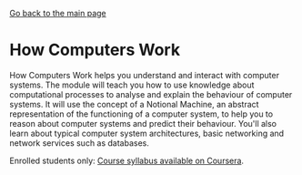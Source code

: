 [Go back to the main page](https://world-class.github.io/REPL/)

# How Computers Work
How Computers Work helps you understand and interact with computer
systems. The module will teach you how to use knowledge about
computational processes to analyse and explain the behaviour of computer
systems. It will use the concept of a Notional Machine, an abstract
representation of the functioning of a computer system, to help you to
reason about computer systems and predict their behaviour. You'll also
learn about typical computer system architectures, basic networking and
network services such as databases.

Enrolled students only: [Course syllabus available on Coursera](https://www.coursera.org/learn/london-cs-orientation/supplement/lkOu5/syllabus-how-computers-work-syllabus-cm1030).
